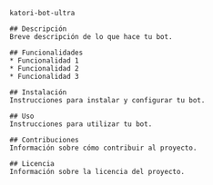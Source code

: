 
```
katori-bot-ultra

## Descripción
Breve descripción de lo que hace tu bot.

## Funcionalidades
* Funcionalidad 1
* Funcionalidad 2
* Funcionalidad 3

## Instalación
Instrucciones para instalar y configurar tu bot.

## Uso
Instrucciones para utilizar tu bot.

## Contribuciones
Información sobre cómo contribuir al proyecto.

## Licencia
Información sobre la licencia del proyecto.
```


  
  
<!---
yo2009/yoel is a ✨ special ✨ repository because its `README.md` (this file) appears on your GitHub profile#
You can click the Preview link to take a look at your changes.
--->
